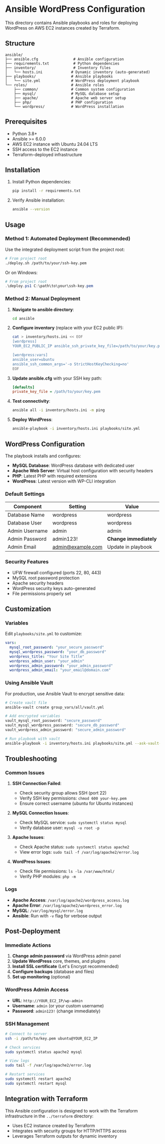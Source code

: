 # Ansible WordPress Configuration

This directory contains Ansible playbooks and roles for deploying WordPress on AWS EC2 instances created by Terraform.

## Structure

```
ansible/
├── ansible.cfg                # Ansible configuration
├── requirements.txt           # Python dependencies
├── inventory/                 # Inventory files
│   └── hosts.ini             # Dynamic inventory (auto-generated)
├── playbooks/                # Ansible playbooks
│   └── site.yml              # WordPress deployment playbook
└── roles/                    # Ansible roles
    ├── common/               # Common system configuration
    ├── mysql/                # MySQL database setup
    ├── apache/               # Apache web server setup
    ├── php/                  # PHP configuration
    └── wordpress/            # WordPress installation
```

## Prerequisites

- Python 3.8+
- Ansible >= 6.0.0
- AWS EC2 instance with Ubuntu 24.04 LTS
- SSH access to the EC2 instance
- Terraform-deployed infrastructure

## Installation

1. Install Python dependencies:
   ```bash
   pip install -r requirements.txt
   ```

2. Verify Ansible installation:
   ```bash
   ansible --version
   ```

## Usage

### Method 1: Automated Deployment (Recommended)

Use the integrated deployment script from the project root:

```bash
# From project root
./deploy.sh /path/to/your/ssh-key.pem
```

Or on Windows:
```powershell
# From project root
.\deploy.ps1 C:\path\to\your\ssh-key.pem
```

### Method 2: Manual Deployment

1. **Navigate to ansible directory**:
   ```bash
   cd ansible
   ```

2. **Configure inventory** (replace with your EC2 public IP):
   ```bash
   cat > inventory/hosts.ini << EOF
   [wordpress]
   YOUR_EC2_PUBLIC_IP ansible_ssh_private_key_file=/path/to/your/key.pem
   
   [wordpress:vars]
   ansible_user=ubuntu
   ansible_ssh_common_args='-o StrictHostKeyChecking=no'
   EOF
   ```

3. **Update ansible.cfg** with your SSH key path:
   ```ini
   [defaults]
   private_key_file = /path/to/your/key.pem
   ```

4. **Test connectivity**:
   ```bash
   ansible all -i inventory/hosts.ini -m ping
   ```

5. **Deploy WordPress**:
   ```bash
   ansible-playbook -i inventory/hosts.ini playbooks/site.yml
   ```

## WordPress Configuration

The playbook installs and configures:

- **MySQL Database**: WordPress database with dedicated user
- **Apache Web Server**: Virtual host configuration with security headers
- **PHP**: Latest PHP with required extensions
- **WordPress**: Latest version with WP-CLI integration

### Default Settings

| Component | Setting | Value |
|-----------|---------|-------|
| Database Name | wordpress | wordpress |
| Database User | wordpress | wordpress |
| Admin Username | admin | admin |
| Admin Password | admin123! | **Change immediately** |
| Admin Email | admin@example.com | Update in playbook |

### Security Features

- UFW firewall configured (ports 22, 80, 443)
- MySQL root password protection
- Apache security headers
- WordPress security keys auto-generated
- File permissions properly set

## Customization

### Variables

Edit `playbooks/site.yml` to customize:

```yaml
vars:
  mysql_root_password: "your_secure_password"
  mysql_wordpress_password: "your_db_password"
  wordpress_title: "Your Site Title"
  wordpress_admin_user: "your_admin"
  wordpress_admin_password: "your_admin_password"
  wordpress_admin_email: "your_email@domain.com"
```

### Using Ansible Vault

For production, use Ansible Vault to encrypt sensitive data:

```bash
# Create vault file
ansible-vault create group_vars/all/vault.yml

# Add encrypted variables
vault_mysql_root_password: "secure_password"
vault_mysql_wordpress_password: "secure_db_password"
vault_wordpress_admin_password: "secure_admin_password"

# Run playbook with vault
ansible-playbook -i inventory/hosts.ini playbooks/site.yml --ask-vault-pass
```

## Troubleshooting

### Common Issues

1. **SSH Connection Failed**:
   - Check security group allows SSH (port 22)
   - Verify SSH key permissions: `chmod 600 your-key.pem`
   - Ensure correct username (ubuntu for Ubuntu instances)

2. **MySQL Connection Issues**:
   - Check MySQL service: `sudo systemctl status mysql`
   - Verify database user: `mysql -u root -p`

3. **Apache Issues**:
   - Check Apache status: `sudo systemctl status apache2`
   - View error logs: `sudo tail -f /var/log/apache2/error.log`

4. **WordPress Issues**:
   - Check file permissions: `ls -la /var/www/html/`
   - Verify PHP modules: `php -m`

### Logs

- **Apache Access**: `/var/log/apache2/wordpress_access.log`
- **Apache Error**: `/var/log/apache2/wordpress_error.log`
- **MySQL**: `/var/log/mysql/error.log`
- **Ansible**: Run with `-v` flag for verbose output

## Post-Deployment

### Immediate Actions

1. **Change admin password** via WordPress admin panel
2. **Update WordPress** core, themes, and plugins
3. **Install SSL certificate** (Let's Encrypt recommended)
4. **Configure backups** (database and files)
5. **Set up monitoring** (optional)

### WordPress Admin Access

- **URL**: `http://YOUR_EC2_IP/wp-admin`
- **Username**: `admin` (or your custom username)
- **Password**: `admin123!` (change immediately)

### SSH Management

```bash
# Connect to server
ssh -i /path/to/key.pem ubuntu@YOUR_EC2_IP

# Check services
sudo systemctl status apache2 mysql

# View logs
sudo tail -f /var/log/apache2/error.log

# Restart services
sudo systemctl restart apache2
sudo systemctl restart mysql
```

## Integration with Terraform

This Ansible configuration is designed to work with the Terraform infrastructure in the `../terraform` directory:

- Uses EC2 instance created by Terraform
- Integrates with security groups for HTTP/HTTPS access
- Leverages Terraform outputs for dynamic inventory

